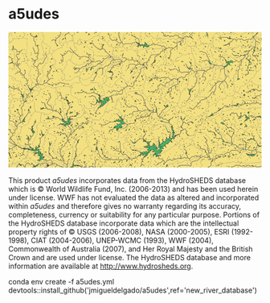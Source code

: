 # a5udes

![alt text](https://github.com/jmigueldelgado/a5udes/blob/master/screenshot.png?raw=true)


This product _a5udes_ incorporates data from the HydroSHEDS database which is © World Wildlife Fund, Inc. (2006-2013) and has been used herein under license. WWF has not evaluated the data as altered and incorporated within  _a5udes_ and therefore gives no warranty regarding its accuracy, completeness, currency or suitability for any particular purpose. Portions of the HydroSHEDS database incorporate data which are the intellectual property rights of © USGS (2006-2008), NASA (2000-2005), ESRI (1992-1998), CIAT (2004-2006), UNEP-WCMC (1993), WWF (2004), Commonwealth of Australia (2007), and Her Royal Majesty and the British Crown and are used under license. The HydroSHEDS database and more information are available at http://www.hydrosheds.org.

conda env create -f a5udes.yml
devtools::install_github('jmigueldelgado/a5udes',ref='new_river_database')
